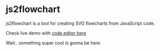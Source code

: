 # js2flowchart

js2flowchart is a tool for creating SVG flowcharts from JavaScript code.

Check live demo with [code editor here](https://bogdan-lyashenko.github.io/js-code-to-svg-flowchart/docs/live-editor.index.html) 

Wait.. something super cool is gonna be here.

